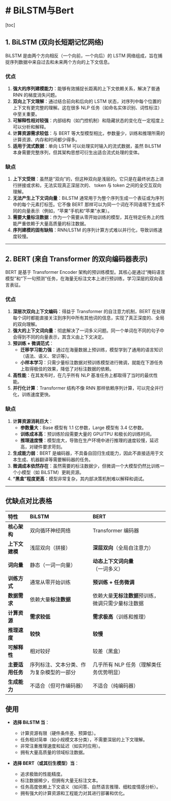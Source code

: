 # # BiLSTM与Bert
[toc]
## 1. BiLSTM (双向长短期记忆网络)

BiLSTM 是由两个方向相反（一个向前，一个向后）的 LSTM 网络组成，旨在捕捉序列数据中来自过去和未来两个方向的上下文信息。

### 优点

1.  **强大的序列建模能力**：能够有效捕捉长距离的上下文依赖关系，解决了普通 RNN 的梯度消失问题。
2.  **双向上下文理解**：通过结合前向和后向的 LSTM 状态，对序列中每个位置的上下文有更完整的理解。这在很多 NLP 任务（如命名实体识别、词性标注）中至关重要。
3.  **可解释性相对较强**：内部结构（如门控机制）和隐藏状态的变化在一定程度上可以分析和解释。
4.  **计算资源需求较低**：与 BERT 等大型模型相比，参数量少，训练和推理所需的计算资源、内存和时间都少得多。
5.  **适用于流式数据**：单向 LSTM 可以处理实时输入的流式数据，虽然 BiLSTM 本身需要完整序列，但其架构思想可衍生出适合流式处理的变体。

### 缺点

1.  **上下文受限**：虽然是“双向”的，但这种双向是浅层的。它只是在最终状态上进行拼接或求和，无法实现真正深层次的、 token 与 token 之间的全交互双向理解。
2.  **无法产生上下文词向量**：BiLSTM 通常用于为整个序列生成一个表征或为序列中的每个元素打标签。它不像 BERT 那样可以为同一个词在不同语境下生成不同的向量表示（例如，“苹果”手机和“苹果”水果）。
3.  **需要大量标注数据**：作为一个需要从零开始训练的模型，其在特定任务上的性能严重依赖于大量高质量的标注数据。
4.  **序列建模的固有缺陷**：RNN/LSTM 的序列计算方式难以并行化，导致训练速度较慢。

---

## 2. BERT (来自 Transformer 的双向编码器表示)

BERT 是基于 Transformer Encoder 架构的预训练模型。其核心是通过“掩码语言模型”和“下一句预测”任务，在海量无标注文本上进行预训练，学习深层的双向语言表征。

### 优点

1.  **深层次双向上下文编码**：得益于 Transformer 的自注意力机制，BERT 在处理每个词时都能直接关注到序列中所有其他词的信息，实现了真正深度的、全局的双向理解。
2.  **强大的上下文词向量**：彻底解决了一词多义问题。同一个单词在不同的句子中会得到不同的向量表示，其含义由上下文决定。
3.  **预训练 + 微调范式**：
    -   **迁移学习能力强**：通过在海量数据上预训练，模型学到了通用的语言知识（语法、语义、常识等）。
    -   **小样本学习**：只需少量标注数据对预训练模型进行微调，就能在下游任务上取得极佳的效果，降低了对标注数据的依赖。
4.  **高性能**：在其发布时，在几乎所有 NLP 基准任务上都取得了当时的最优性能。
5.  **并行化计算**：Transformer 结构不像 RNN 那样依赖序列计算，可以完全并行化，训练速度更快。

### 缺点

1.  **计算资源消耗巨大**：
    -   **参数量大**：Base 模型有 1.1 亿参数，Large 模型有 3.4 亿参数。
    -   **训练成本高**：预训练阶段需要大量的 GPU/TPU 和极长的训练时间。
    -   **推理速度慢**：模型庞大，导致在生产环境中进行推理的速度较慢，延迟高，对硬件要求苛刻。
2.  **生成能力弱**：BERT 是编码器，不具备自回归生成能力，因此不直接适用于文本生成、机器翻译等需要解码器的任务。
3.  **微调成本依然存在**：虽然需要的标注数据少，但微调一个大模型仍然比训练一个小模型（如 BiLSTM）更耗资源。
4.  **“黑盒”程度更高**：模型非常复杂，其内部决策机制难以解释和调试。

---

## 优缺点对比表格

| 特性 | BiLSTM | BERT |
| :--- | :--- | :--- |
| **核心架构** | 双向循环神经网络 | Transformer 编码器 |
| **上下文建模** | 浅层双向（拼接） | **深层双向**（全局自注意力） |
| **词向量** | 静态（一词一向量） | **动态上下文词向量**（一词多义） |
| **训练方式** | 通常从零开始训练 | **预训练 + 任务微调** |
| **数据需求** | 依赖大量**标注数据** | 依赖大量**无标注数据**预训练，微调只需少量标注数据 |
| **计算资源** | **需求较低** | **需求极高**（训练和推理） |
| **推理速度** | **较快** | **较慢** |
| **可解释性** | 相对较好 | 较差（黑盒） |
| **主要适用任务** | 序列标注、文本分类、作为复杂模型的一部分 | 几乎所有 NLP 任务（理解类任务优势明显） |
| **生成能力** | 不适合（但可作编码器） | 不适合（纯编码器） |

## 使用

-   **选择 BiLSTM 当**：
    -   计算资源有限（硬件条件差、预算低）。
    -   任务相对简单（如小规模文本分类），不需要深层的上下文理解。
    -   非常注重推理速度和延迟（如实时应用）。
    -   拥有大量高质量的领域标注数据。

-   **选择 BERT（或其衍生模型）当**：
    -   追求极致的性能精度。
    -   标注数据稀少，但拥有大量无标注文本。
    -   任务高度依赖上下文语义（如问答、自然语言推理、细粒度情感分析）。
    -   拥有强大的计算资源和工程能力对其进行部署和优化。
